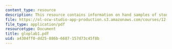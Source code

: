 ```yaml
---
content_type: resource
description: This resource contains information on hand samples of stones.
file: https://ol-ocw-studio-app-production.s3.amazonaws.com/courses/12-109-petrology-fall-2005/a4304ff0dd25886b6687157d73c45f8b_gloplab1.pdf
file_type: application/pdf
resourcetype: Document
title: gloplab1.pdf
uid: a4304ff0-dd25-886b-6687-157d73c45f8b
---
```

